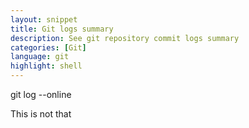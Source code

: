 ```yaml
---
layout: snippet
title: Git logs summary
description: See git repository commit logs summary
categories: [Git]
language: git
highlight: shell
---
```

git log --online
<!--more-->

This is not that